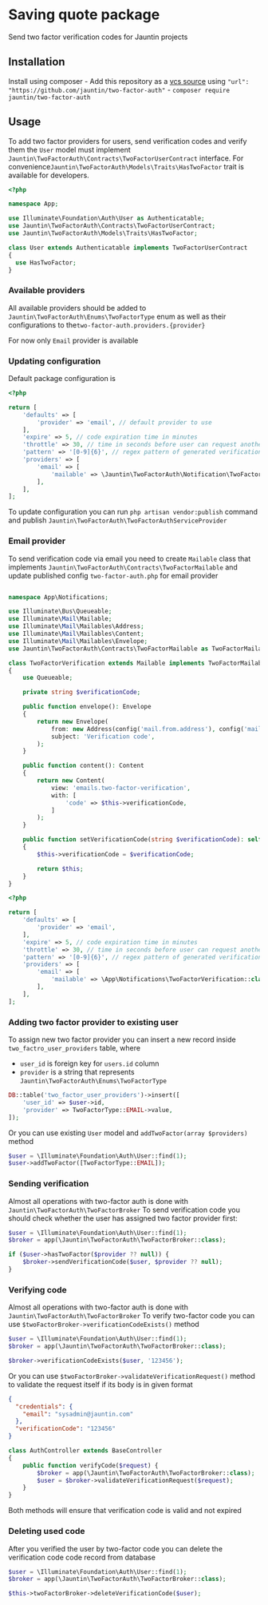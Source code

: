 # Saving quote package

Send two factor verification codes for Jauntin projects

## Installation

Install using composer
    - Add this repository as a [vcs source](https://getcomposer.org/doc/05-repositories.md#vcs) using `"url": "https://github.com/jauntin/two-factor-auth"`
    - `composer require jauntin/two-factor-auth`

## Usage

To add two factor providers for users, send verification codes and verify them
the `User` model must implement `Jauntin\TwoFactorAuth\Contracts\TwoFactorUserContract` interface.
For convenience`Jauntin\TwoFactorAuth\Models\Traits\HasTwoFactor` trait is available for developers.

```php
<?php

namespace App;

use Illuminate\Foundation\Auth\User as Authenticatable;
use Jauntin\TwoFactorAuth\Contracts\TwoFactorUserContract;
use Jauntin\TwoFactorAuth\Models\Traits\HasTwoFactor;

class User extends Authenticatable implements TwoFactorUserContract
{
  use HasTwoFactor;
}
```

### Available providers

All available providers should be added to `Jauntin\TwoFactorAuth\Enums\TwoFactorType` enum 
as well as their configurations to the`two-factor-auth.providers.{provider}`

For now only `Email` provider is available

### Updating configuration

Default package configuration is

```php
<?php

return [
    'defaults' => [
        'provider' => 'email', // default provider to use
    ],
    'expire' => 5, // code expiration time in minutes
    'throttle' => 30, // time in seconds before user can request another code
    'pattern' => '[0-9]{6}', // regex pattern of generated verification code
    'providers' => [
        'email' => [
            'mailable' => \Jauntin\TwoFactorAuth\Notification\TwoFactorVerification::class, // Class name of the mailable to send for verification
        ],
    ],
];
```

To update configuration you can run `php artisan vendor:publish` command and publish `Jauntin\TwoFactorAuth\TwoFactorAuthServiceProvider`


### Email provider

To send verification code via email you need to create `Mailable` class that implements `Jauntin\TwoFactorAuth\Contracts\TwoFactorMailable`
and update published config `two-factor-auth.php` for email provider

```php

namespace App\Notifications;

use Illuminate\Bus\Queueable;
use Illuminate\Mail\Mailable;
use Illuminate\Mail\Mailables\Address;
use Illuminate\Mail\Mailables\Content;
use Illuminate\Mail\Mailables\Envelope;
use Jauntin\TwoFactorAuth\Contracts\TwoFactorMailable as TwoFactorMailableContract;

class TwoFactorVerification extends Mailable implements TwoFactorMailableContract
{
    use Queueable;

    private string $verificationCode;

    public function envelope(): Envelope
    {
        return new Envelope(
            from: new Address(config('mail.from.address'), config('mail.from.name')),
            subject: 'Verification code',
        );
    }

    public function content(): Content
    {
        return new Content(
            view: 'emails.two-factor-verification',
            with: [
                'code' => $this->verificationCode,
            ]
        );
    }

    public function setVerificationCode(string $verificationCode): self
    {
        $this->verificationCode = $verificationCode;

        return $this;
    }
}
```

```php
<?php

return [
    'defaults' => [
        'provider' => 'email',
    ],
    'expire' => 5, // code expiration time in minutes
    'throttle' => 30, // time in seconds before user can request another code
    'pattern' => '[0-9]{6}', // regex pattern of generated verification code
    'providers' => [
        'email' => [
            'mailable' => \App\Notifications\TwoFactorVerification::class, // Class name of the mailable to send for verification
        ],
    ],
];
```

### Adding two factor provider to existing user

To assign new two factor provider you can insert a new record inside `two_factro_user_providers` table, where
- `user_id` is foreign key for `users.id` column
- `provider` is a string that represents `Jauntin\TwoFactorAuth\Enums\TwoFactorType`

```php
DB::table('two_factor_user_providers')->insert([
    'user_id' => $user->id,
    'provider' => TwoFactorType::EMAIL->value,
]);
```

Or you can use existing `User` model and `addTwoFactor(array $providers)` method
```php
$user = \Illuminate\Foundation\Auth\User::find(1);
$user->addTwoFactor([TwoFactorType::EMAIL]);
```

### Sending verification

Almost all operations with two-factor auth is done with `Jauntin\TwoFactorAuth\TwoFactorBroker`
To send verification code you should check whether the user has assigned two factor provider first:
```php
$user = \Illuminate\Foundation\Auth\User::find(1);
$broker = app(\Jauntin\TwoFactorAuth\TwoFactorBroker::class);

if ($user->hasTwoFactor($provider ?? null)) {
    $broker->sendVerificationCode($user, $provider ?? null);
}
```

### Verifying code

Almost all operations with two-factor auth is done with `Jauntin\TwoFactorAuth\TwoFactorBroker`
To verify two-factor code you can use `$twoFactorBroker->verificationCodeExists()` method
```php
$user = \Illuminate\Foundation\Auth\User::find(1);
$broker = app(\Jauntin\TwoFactorAuth\TwoFactorBroker::class);

$broker->verificationCodeExists($user, '123456');
```
Or you can use `$twoFactorBroker->validateVerificationRequest()` method to validate the request itself if its body is in given format
```json
{
  "credentials": {
    "email": "sysadmin@jauntin.com"
  },
  "verificationCode": "123456"
}
```

```php
class AuthController extends BaseController
{
    public function verifyCode($request) {
        $broker = app(\Jauntin\TwoFactorAuth\TwoFactorBroker::class);
        $user = $broker->validateVerificationRequest($request);
    }
}
```

Both methods will ensure that verification code is valid and not expired

### Deleting used code

After you verified the user by two-factor code you can delete the verification code code record from database

```php
$user = \Illuminate\Foundation\Auth\User::find(1);
$broker = app(\Jauntin\TwoFactorAuth\TwoFactorBroker::class);

$this->twoFactorBroker->deleteVerificationCode($user);
```
